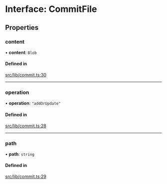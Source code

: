 # Interface: CommitFile

## Properties

### content

• **content**: `Blob`

#### Defined in

[src/lib/commit.ts:30](https://github.com/huggingface/huggingface.js/blob/548425e/packages/hub/src/lib/commit.ts#L30)

___

### operation

• **operation**: ``"addOrUpdate"``

#### Defined in

[src/lib/commit.ts:28](https://github.com/huggingface/huggingface.js/blob/548425e/packages/hub/src/lib/commit.ts#L28)

___

### path

• **path**: `string`

#### Defined in

[src/lib/commit.ts:29](https://github.com/huggingface/huggingface.js/blob/548425e/packages/hub/src/lib/commit.ts#L29)
